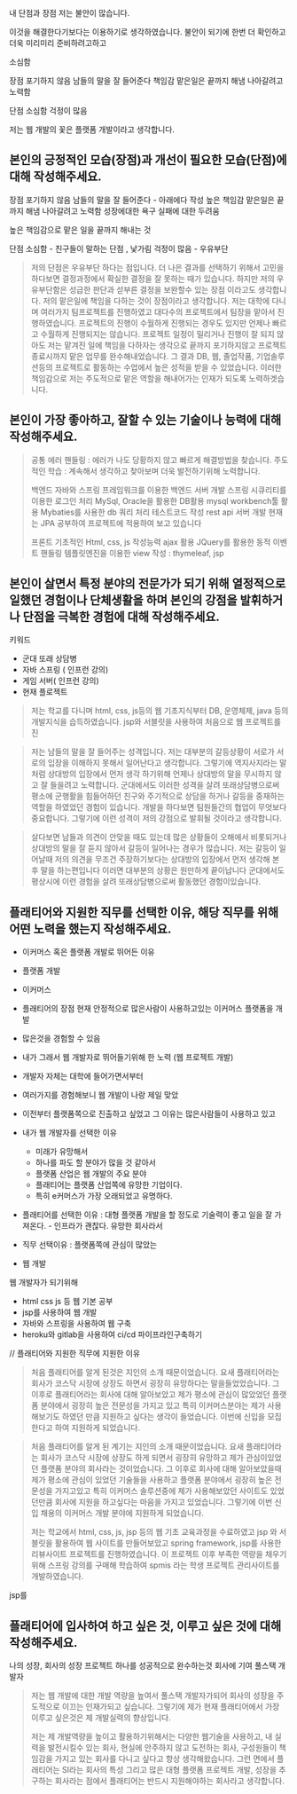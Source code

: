 내 단점과 장점
저는 불안이 많습니다. 

이것을 해결한다기보다는 이용하기로 생각하였습니다. 불안이 되기에 한번 더 확인하고 더욱 미리미리 준비하려고하고 


소심함


장점 
포기하지 않음
남들의 말을 잘 들어준다
책임감 
맡은일은 끝까지 해냄
나아갈려고 노력함


단점
소심함
걱정이 많음


저는 웹 개발의 꽃은 플랫폼 개발이라고 생각합니다. 




## 본인의 긍정적인 모습(장점)과 개선이 필요한 모습(단점)에 대해 작성해주세요.
장점 
포기하지 않음
남들의 말을 잘 들어준다 - 아래에다 작성
높은 책임감 
맡은일은 끝까지 해냄
나아갈려고 노력함
성장에대한 욕구
실패에 대한 두려움

높은 책임감으로 맡은 일을 끝까지 해내는 것 


단점
소심함 - 친구들이 말하는 단점 , 낯가림
걱정이 많음 - 
우유부단


> 저의 단점은 우유부단 하다는 점입니다. 
> 더 나은 결과를 선택하기 위해서 고민을 하다보면 결정과정에서 확실한 결정을 잘 못하는 때가 있습니다. 하지만 저의 우유부단함은 성급한 판단과 섣부른 결정을 보완할수 있는 장점 이라고도 생각합니다.
>  저의 맡은일에 책임을 다하는 것이 장점이라고 생각합니다. 
>  저는 대학에 다니며 여러가지 팀프로젝트를 진행하였고 대다수의 프로젝트에서 팀장을 맡아서 진행하였습니다. 
>  프로젝트의 진행이 수월하게 진행되는 경우도 있지만 언제나 빠르고 수월하게 진행되지는 않습니다. 프로젝트 일정이 밀리거나 진행이 잘 되지 않아도 저는 맡겨진 일에 책임을 다하자는 생각으로 끝까지 포기하지않고 프로젝트 종료시까지 맡은 업무를 완수해내었습니다. 그 결과 DB, 웹, 졸업작품, 기업솔루션등의 프로젝트로 활동하는 수업에서 높은 성적을 받을 수 있었습니다. 
>  이러한 책임감으로 저는 주도적으로 맡은 역할을 해내어가는 인재가 되도록 노력하겟습니다.
>  




## 본인이 가장 좋아하고, 잘할 수 있는 기술이나 능력에 대해 작성해주세요.


> 공통
> 에러 핸들링 : 에러가 나도 당황하지 않고 빠르게 해결방법을 찾습니다.
> 주도적인 학습 : 계속해서 생각하고 찾아보며 더욱 발전하기위해 노력합니다.
>
> 백엔드
> 자바와 스프링 프레임워크를 이용한 백엔드 서버 개발
> 스프링 시큐리티를 이용한 로그인 처리
> MySql, Oracle을 활용한 DB활용
> mysql workbench툴 활용
> Mybaties를 사용한 db 쿼리 처리
> 테스트코드 작성
> rest api 서버 개발
> 현재는 JPA 공부하여 프로젝트에 적용하여 보고 있습니다
>
>  프론트
>  기초적인 Html, css, js 작성능력
>  ajax 활용
>  JQuery를 활용한 동적 이벤트 핸들링
>  템플릿엔진을 이용한 view 작성 : thymeleaf,  jsp 


## 본인이 살면서 특정 분야의 전문가가 되기 위해 열정적으로 일했던 경험이나 단체생활을 하며 본인의 강점을 발휘하거나 단점을 극복한 경험에 대해 작성해주세요.

키워드 
- 군대 또래 상담병
- 자바 스프링 ( 인프런 강의)
- 게임 서버( 인프런 강의)
- 현재 플로젝트

> 저는 학교를 다니며  html, css, js등의 웹 기초지식부터 DB, 운영체제,  java 등의 개발지식을 습득하였습니다. jsp와 서블릿을 사용하여 처음으로 웹 프로젝트를 진

> 저는 남들의 말을 잘 들어주는 성격입니다. 
> 저는 대부분의 갈등상황이 서로가 서로의 입장을 이해하지 못해서 일어난다고 생각합니다. 그렇기에 역지사지라는 말처럼 상대방의 입장에서 먼저 생각 하기위해 언제나 상대방의 말을 무시하지 않고 잘 들을려고 노력합니다. 군대에서도 이러한 성격을 살려 또래상담병으로써 평소에 군행활을 힘들어하던 친구와 주기적으로 상담을 하거나 갈등을 중재하는 역할을 하였었던 경험이 있습니다.
> 개발을 하다보면 팀원들간의 협업이 무엇보다 중요합니다. 그렇기에 이런 성격이 저의 강점으로 발휘될 것이라고 생각합니다. 

> 살다보면 남들과 의견이 안맞을 때도 있는데 많은 상황들이 오해에서 비롯되거나 상대방의 말을 잘 듣지 않아서 갈등이 일어나는 경우가 많습니다. 저는 갈등이 일어날때 저의 의견을 무조건 주장하기보다는 상대방의 입장에서 먼저 생각해 본 후 말을 하는편입니다 이러면 대부분의 상황은 원만하게 끝이납니다 
 군대에서도 평상시에 이런 경험을 살려 또래상담병으로써 활동했던 경험이있습니다.



## 플래티어와 지원한 직무를 선택한 이유, 해당 직무를 위해 어떤 노력을 했는지 작성해주세요.
- 이커머스 혹은 플랫폼 개발로 뛰어든 이유
- 플랫폼 개발
- 이커머스
- 플래티어의 장점 현재 안정적으로 많은사람이 사용하고있는 이커머스 플랫폼을 개발
- 많은것을 경험할 수 있음
- 내가 그래서 웹 개발자로 뛰어들기위해 한 노력 (웹 프로젝트 개발)
- 개발자 자체는 대학에 들어가면서부터
- 여러가지를 경험해보니 웹 개발이 나랑 제일 맞았
- 이전부터 플랫폼쪽으로 진출하고 싶었고 그 이유는 많은사람들이 사용하고 있고 

- 내가 웹 개발자를 선택한 이유 
	- 미래가 유망해서
	- 하나를 파도 할 분야가 많을 것 같아서
	- 플랫폼 산업은 웹 개발의 주요 분야
	- 플래티어는 플랫폼 산업쪽에 유망한 기업이다.
	- 특히 e커머스가 가장 오래되었고 유명하다.

- 플래티어를 선택한 이유 : 대형 플랫폼 개발을 할 정도로 기술력이 좋고 일을 잘 가져온다. - 인프라가 괜찮다. 유망한 회사라서
- 직무 선택이유 : 플랫폼쪽에 관심이 많았는
- 웹 개발 

웹 개발자가 되기위해
- html css js 등 웹 기본 공부
- jsp를 사용하여 웹 개발
- 자바와 스프링을 사용하여 웹 구축
- heroku와 gitlab을 사용하여 ci/cd 파이프라인구축하기 

// 플래티어와 지원한 직무에 지원한 이유
<!-- 수정전 -->
> 처음 플래티어를 알게 된것은 지인의 소개 때문이었습니다.  요새 플래티어라는 회사가 코스닥 시장에 상장도 하면서 굉장히 유망하다는 말을들었었습니다. 그 이후로 플래티어라는 회사에 대해 알아보았고 제가 평소에 관심이 많았었던 플랫폼 분야에서 굉장히 높은 전문성을 가지고 있고 특히 이커머스분야는 제가 사용해보기도 하였던 만큼 지원하고 싶다는 생각이 들었습니다. 이번에 신입을 모집한다고 하여 지원하게 되었습니다.

<!-- 수정하기 (한번 더 수정해야 할듯)--> 
> 처음 플래티어를 알게 된 계기는 지인의 소개 때문이었습니다. 요새 플래티어라는 회사가 코스닥 시장에 상장도 하게 되면서 굉장히 유망하고 제가 관심이있었던 플랫폼 분야의 회사라는 것이었습니다. 그 이후로 회사에 대해 알아보았을때 제가 평소에 관심이 있었던 기술들을 사용하고 플랫폼 분야에서 굉장히 높은 전문성을 가지고있고 특히 이커머스 솔루션중에 제가 사용해보았던 사이트도 있었던만큼 회사에 지원을 하고싶다는 마음을 가지고 있었습니다. 그렇기에 이번 신입 채용의  이커머스 개발 분야에 지원하게 되었습니다.
> 
> 저는 학교에서 html, css, js, jsp 등의 웹 기초 교육과정을 수료하였고 jsp 와 서블릿을  활용하여 웹 사이트를 만들어보았고 spring framework, jsp를 사용한 리뷰사이트 프로젝트를 진행하였습니다.  이 프로젝트 이후 부족한 역량을 채우기 위해 스프링 강의를 구매해 학습하여 spmis 라는 학생 프로젝트 관리사이트를 개발하였습니다.
> 


jsp를


## 플래티어에 입사하여 하고 싶은 것, 이루고 싶은 것에 대해 작성해주세요.

나의 성장, 회사의 성장 
프로젝트 하나를 성공적으로 완수하는것
회사에 기여
풀스택 개발자

> 저는 웹 개발에 대한  개발 역량을 높여서 풀스택 개발자가되어 회사의 성장을 주도적으로 이끄는 인재가되고 싶습니다. 그렇기에 제가 현재 플래티어에서 가장 이루고 싶은것은 제 개발실력의 향상입니다.
> 
> 저는 제 개발역량을 높이고 활용하기위해서는 다양한 웹기술을 사용하고, 내 실력을 발전시킬수 있는 회사, 현실에 안주하지 않고 도전하는 회사, 구성원들이 책임감을 가지고 있는 회사를 다니고 싶다고 항상 생각해왔습니다. 그런 면에서 플래티어는 SI라는 회사의 특성 그리고 많은 대형 플랫폼 프로젝트 개발, 성장을 추구하는 회사라는 점에서 플래티어는 반드시 지원해야하는 회사라고 생각합니다. 
> 